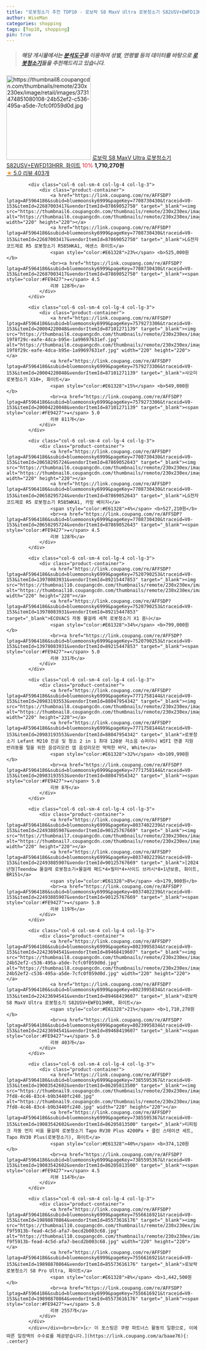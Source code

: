 ```yaml
---
title: "로봇청소기 추천 TOP10 - 로보락 S8 MaxV Ultra 로봇청소기 S82USV+EWFD13HRR, 화이트"
author: WiseMan
categories: shopping
tags: [Top10, shopping]
pin: true
---
```


> ##### 해당 게시물에서는 [**분석도구**](https://itemscout.io/)를 이용하여 **성별**, **연령별** 등의 데이터를 바탕으로 [**로봇청소기**](https://link.coupang.com/a/baae76)들을 추천해드리고 있습니다.
<div class="container"><div class="row">
            <div class="col-6 col-sm-4 col-lg-4 col-lg-3">
                <div class="product-container">
                    <a href="https://link.coupang.com/re/AFFSDP?lptag=AF5964186&subid=bluemoonsky6999&pageKey=8023995834&traceid=V0-153&itemId=22423694541&vendorItemId=89468419607" target="_blank"><img src="https://thumbnail8.coupangcdn.com/thumbnails/remote/230x230ex/image/retail/images/3731474851080108-24b52ef2-c536-495a-a5de-7cfc0f059d0d.jpg" alt="https://thumbnail8.coupangcdn.com/thumbnails/remote/230x230ex/image/retail/images/3731474851080108-24b52ef2-c536-495a-a5de-7cfc0f059d0d.jpg" width="220" height="220"></a>
                    <a href="https://link.coupang.com/re/AFFSDP?lptag=AF5964186&subid=bluemoonsky6999&pageKey=8023995834&traceid=V0-153&itemId=22423694541&vendorItemId=89468419607" target="_blank">로보락 S8 MaxV Ultra 로봇청소기 S82USV+EWFD13HRR, 화이트</a>
                    <span style="color:#E61328">10%</span> <b>1,710,270원</b>
                    <br><a href="https://link.coupang.com/re/AFFSDP?lptag=AF5964186&subid=bluemoonsky6999&pageKey=8023995834&traceid=V0-153&itemId=22423694541&vendorItemId=89468419607" target="_blank"><span style="color:#FE9427">★</span> 5.0
                    리뷰 403개</a>
                </div>
            </div>
            
            <div class="col-6 col-sm-4 col-lg-4 col-lg-3">
                <div class="product-container">
                    <a href="https://link.coupang.com/re/AFFSDP?lptag=AF5964186&subid=bluemoonsky6999&pageKey=7708730430&traceid=V0-153&itemId=22687003417&vendorItemId=87869052750" target="_blank"><img src="https://thumbnail6.coupangcdn.com/thumbnails/remote/230x230ex/image/rs_quotation_api/qjknerbp/220ea7a6d0e94544bad31f7e9e4b8290.jpg" alt="https://thumbnail6.coupangcdn.com/thumbnails/remote/230x230ex/image/rs_quotation_api/qjknerbp/220ea7a6d0e94544bad31f7e9e4b8290.jpg" width="220" height="220"></a>
                    <a href="https://link.coupang.com/re/AFFSDP?lptag=AF5964186&subid=bluemoonsky6999&pageKey=7708730430&traceid=V0-153&itemId=22687003417&vendorItemId=87869052750" target="_blank">LG전자 코드제로 R5 로봇청소기 R585HKA1, 에센스 화이트</a>
                    <span style="color:#E61328">23%</span> <b>525,000원</b>
                    <br><a href="https://link.coupang.com/re/AFFSDP?lptag=AF5964186&subid=bluemoonsky6999&pageKey=7708730430&traceid=V0-153&itemId=22687003417&vendorItemId=87869052750" target="_blank"><span style="color:#FE9427">★</span> 4.5
                    리뷰 128개</a>
                </div>
            </div>
            
            <div class="col-6 col-sm-4 col-lg-4 col-lg-3">
                <div class="product-container">
                    <a href="https://link.coupang.com/re/AFFSDP?lptag=AF5964186&subid=bluemoonsky6999&pageKey=7579273306&traceid=V0-153&itemId=20004220048&vendorItemId=87101271139" target="_blank"><img src="https://thumbnail6.coupangcdn.com/thumbnails/remote/230x230ex/image/retail/images/246424110722400-19f8f29c-eafe-4dca-b95e-1a99697631ef.jpg" alt="https://thumbnail6.coupangcdn.com/thumbnails/remote/230x230ex/image/retail/images/246424110722400-19f8f29c-eafe-4dca-b95e-1a99697631ef.jpg" width="220" height="220"></a>
                    <a href="https://link.coupang.com/re/AFFSDP?lptag=AF5964186&subid=bluemoonsky6999&pageKey=7579273306&traceid=V0-153&itemId=20004220048&vendorItemId=87101271139" target="_blank">샤오미 로봇청소기 X10+, 화이트</a>
                    <span style="color:#E61328">15%</span> <b>549,000원</b>
                    <br><a href="https://link.coupang.com/re/AFFSDP?lptag=AF5964186&subid=bluemoonsky6999&pageKey=7579273306&traceid=V0-153&itemId=20004220048&vendorItemId=87101271139" target="_blank"><span style="color:#FE9427">★</span> 5.0
                    리뷰 811개</a>
                </div>
            </div>
            
            <div class="col-6 col-sm-4 col-lg-4 col-lg-3">
                <div class="product-container">
                    <a href="https://link.coupang.com/re/AFFSDP?lptag=AF5964186&subid=bluemoonsky6999&pageKey=7708730430&traceid=V0-153&itemId=20658295724&vendorItemId=87869052643" target="_blank"><img src="https://thumbnail6.coupangcdn.com/thumbnails/remote/230x230ex/image/rs_quotation_api/zgpncgcq/d0e07636dcd54fc49255b468dca835ba.jpg" alt="https://thumbnail6.coupangcdn.com/thumbnails/remote/230x230ex/image/rs_quotation_api/zgpncgcq/d0e07636dcd54fc49255b468dca835ba.jpg" width="220" height="220"></a>
                    <a href="https://link.coupang.com/re/AFFSDP?lptag=AF5964186&subid=bluemoonsky6999&pageKey=7708730430&traceid=V0-153&itemId=20658295724&vendorItemId=87869052643" target="_blank">LG전자 코드제로 R5 로봇청소기 R585WKA1, 카밍 베이지</a>
                    <span style="color:#E61328">4%</span> <b>527,210원</b>
                    <br><a href="https://link.coupang.com/re/AFFSDP?lptag=AF5964186&subid=bluemoonsky6999&pageKey=7708730430&traceid=V0-153&itemId=20658295724&vendorItemId=87869052643" target="_blank"><span style="color:#FE9427">★</span> 4.5
                    리뷰 128개</a>
                </div>
            </div>
            
            <div class="col-6 col-sm-4 col-lg-4 col-lg-3">
                <div class="product-container">
                    <a href="https://link.coupang.com/re/AFFSDP?lptag=AF5964186&subid=bluemoonsky6999&pageKey=7520790253&traceid=V0-153&itemId=13978083931&vendorItemId=89215447853" target="_blank"><img src="https://thumbnail10.coupangcdn.com/thumbnails/remote/230x230ex/image/vendor_inventory/043c/1317f31dd784b666a98d70c7c1c2690bfdc94a9ec51d7a503c68f3c36fd3.jpg" alt="https://thumbnail10.coupangcdn.com/thumbnails/remote/230x230ex/image/vendor_inventory/043c/1317f31dd784b666a98d70c7c1c2690bfdc94a9ec51d7a503c68f3c36fd3.jpg" width="220" height="220"></a>
                    <a href="https://link.coupang.com/re/AFFSDP?lptag=AF5964186&subid=bluemoonsky6999&pageKey=7520790253&traceid=V0-153&itemId=13978083931&vendorItemId=89215447853" target="_blank">ECOVACS 자동 물걸레 세척 로봇청소기 X1 옴니</a>
                    <span style="color:#E61328">34%</span> <b>799,000원</b>
                    <br><a href="https://link.coupang.com/re/AFFSDP?lptag=AF5964186&subid=bluemoonsky6999&pageKey=7520790253&traceid=V0-153&itemId=13978083931&vendorItemId=89215447853" target="_blank"><span style="color:#FE9427">★</span> 5.0
                    리뷰 331개</a>
                </div>
            </div>
            
            <div class="col-6 col-sm-4 col-lg-4 col-lg-3">
                <div class="product-container">
                    <a href="https://link.coupang.com/re/AFFSDP?lptag=AF5964186&subid=bluemoonsky6999&pageKey=7771758144&traceid=V0-153&itemId=20983193553&vendorItemId=88047954342" target="_blank"><img src="https://thumbnail8.coupangcdn.com/thumbnails/remote/230x230ex/image/vendor_inventory/c031/93ab6a6a055e89b6ed1eb5819a3986bd15fbb8d393f10901ae2587819283.jpg" alt="https://thumbnail8.coupangcdn.com/thumbnails/remote/230x230ex/image/vendor_inventory/c031/93ab6a6a055e89b6ed1eb5819a3986bd15fbb8d393f10901ae2587819283.jpg" width="220" height="220"></a>
                    <a href="https://link.coupang.com/re/AFFSDP?lptag=AF5964186&subid=bluemoonsky6999&pageKey=7771758144&traceid=V0-153&itemId=20983193553&vendorItemId=88047954342" target="_blank">로봇청소기 Lefant M210 진공 및 청소 2 in 1 최대 120분 저소음 슈퍼미니 WIFI 연결 지원 반려동물 털을 위한 음성리모컨 앱 음성리모컨 딱딱한 바닥, White</a>
                    <span style="color:#E61328">32%</span> <b>109,990원</b>
                    <br><a href="https://link.coupang.com/re/AFFSDP?lptag=AF5964186&subid=bluemoonsky6999&pageKey=7771758144&traceid=V0-153&itemId=20983193553&vendorItemId=88047954342" target="_blank"><span style="color:#FE9427">★</span> 5.0
                    리뷰 8개</a>
                </div>
            </div>
            
            <div class="col-6 col-sm-4 col-lg-4 col-lg-3">
                <div class="product-container">
                    <a href="https://link.coupang.com/re/AFFSDP?lptag=AF5964186&subid=bluemoonsky6999&pageKey=8037402239&traceid=V0-153&itemId=22493885907&vendorItemId=90125767669" target="_blank"><img src="https://thumbnail7.coupangcdn.com/thumbnails/remote/230x230ex/image/vendor_inventory/a48b/6b23e126a52a9c072575853bbb7514d62e92f844fa28e3f3fd1c732622dd.jpg" alt="https://thumbnail7.coupangcdn.com/thumbnails/remote/230x230ex/image/vendor_inventory/a48b/6b23e126a52a9c072575853bbb7514d62e92f844fa28e3f3fd1c732622dd.jpg" width="220" height="220"></a>
                    <a href="https://link.coupang.com/re/AFFSDP?lptag=AF5964186&subid=bluemoonsky6999&pageKey=8037402239&traceid=V0-153&itemId=22493885907&vendorItemId=90125767669" target="_blank">[2024년형]Teendow 물걸레 로봇청소기+물걸레 패드*4+필터*4+사이드 브러시*8+1년보증, 화이트, BR151</a>
                    <span style="color:#E61328">8%</span> <b>179,900원</b>
                    <br><a href="https://link.coupang.com/re/AFFSDP?lptag=AF5964186&subid=bluemoonsky6999&pageKey=8037402239&traceid=V0-153&itemId=22493885907&vendorItemId=90125767669" target="_blank"><span style="color:#FE9427">★</span> 5.0
                    리뷰 119개</a>
                </div>
            </div>
            
            <div class="col-6 col-sm-4 col-lg-4 col-lg-3">
                <div class="product-container">
                    <a href="https://link.coupang.com/re/AFFSDP?lptag=AF5964186&subid=bluemoonsky6999&pageKey=8023995834&traceid=V0-153&itemId=22423694541&vendorItemId=89468419607" target="_blank"><img src="https://thumbnail8.coupangcdn.com/thumbnails/remote/230x230ex/image/retail/images/3731474851080108-24b52ef2-c536-495a-a5de-7cfc0f059d0d.jpg" alt="https://thumbnail8.coupangcdn.com/thumbnails/remote/230x230ex/image/retail/images/3731474851080108-24b52ef2-c536-495a-a5de-7cfc0f059d0d.jpg" width="220" height="220"></a>
                    <a href="https://link.coupang.com/re/AFFSDP?lptag=AF5964186&subid=bluemoonsky6999&pageKey=8023995834&traceid=V0-153&itemId=22423694541&vendorItemId=89468419607" target="_blank">로보락 S8 MaxV Ultra 로봇청소기 S82USV+EWFD13HRR, 화이트</a>
                    <span style="color:#E61328">21%</span> <b>1,710,270원</b>
                    <br><a href="https://link.coupang.com/re/AFFSDP?lptag=AF5964186&subid=bluemoonsky6999&pageKey=8023995834&traceid=V0-153&itemId=22423694541&vendorItemId=89468419607" target="_blank"><span style="color:#FE9427">★</span> 5.0
                    리뷰 403개</a>
                </div>
            </div>
            
            <div class="col-6 col-sm-4 col-lg-4 col-lg-3">
                <div class="product-container">
                    <a href="https://link.coupang.com/re/AFFSDP?lptag=AF5964186&subid=bluemoonsky6999&pageKey=7385595367&traceid=V0-153&itemId=19083542602&vendorItemId=86205813500" target="_blank"><img src="https://thumbnail9.coupangcdn.com/thumbnails/remote/230x230ex/image/retail/images/2023/06/07/17/4/ca4ef83f-7fd8-4c46-83c4-b9b3440fc240.jpg" alt="https://thumbnail9.coupangcdn.com/thumbnails/remote/230x230ex/image/retail/images/2023/06/07/17/4/ca4ef83f-7fd8-4c46-83c4-b9b3440fc240.jpg" width="220" height="220"></a>
                    <a href="https://link.coupang.com/re/AFFSDP?lptag=AF5964186&subid=bluemoonsky6999&pageKey=7385595367&traceid=V0-153&itemId=19083542602&vendorItemId=86205813500" target="_blank">티피링크 자동 먼지 비움 물걸레 로봇청소기 Tapo RV30 Plus 4200Pa + 클린 스테이션 세트, Tapo RV30 Plus(로봇청소기), 화이트</a>
                    <span style="color:#E61328">40%</span> <b>374,120원</b>
                    <br><a href="https://link.coupang.com/re/AFFSDP?lptag=AF5964186&subid=bluemoonsky6999&pageKey=7385595367&traceid=V0-153&itemId=19083542602&vendorItemId=86205813500" target="_blank"><span style="color:#FE9427">★</span> 4.5
                    리뷰 114개</a>
                </div>
            </div>
            
            <div class="col-6 col-sm-4 col-lg-4 col-lg-3">
                <div class="product-container">
                    <a href="https://link.coupang.com/re/AFFSDP?lptag=AF5964186&subid=bluemoonsky6999&pageKey=7556616921&traceid=V0-153&itemId=19898870864&vendorItemId=85573616176" target="_blank"><img src="https://thumbnail10.coupangcdn.com/thumbnails/remote/230x230ex/image/retail/images/1103981923161201-f9f5913b-fead-4c5d-afa7-becd2b003c68.jpg" alt="https://thumbnail10.coupangcdn.com/thumbnails/remote/230x230ex/image/retail/images/1103981923161201-f9f5913b-fead-4c5d-afa7-becd2b003c68.jpg" width="220" height="220"></a>
                    <a href="https://link.coupang.com/re/AFFSDP?lptag=AF5964186&subid=bluemoonsky6999&pageKey=7556616921&traceid=V0-153&itemId=19898870864&vendorItemId=85573616176" target="_blank">로보락 로봇청소기 S8 Pro Ultra, 화이트</a>
                    <span style="color:#E61328">8%</span> <b>1,442,500원</b>
                    <br><a href="https://link.coupang.com/re/AFFSDP?lptag=AF5964186&subid=bluemoonsky6999&pageKey=7556616921&traceid=V0-153&itemId=19898870864&vendorItemId=85573616176" target="_blank"><span style="color:#FE9427">★</span> 5.0
                    리뷰 2557개</a>
                </div>
            </div>
            </div></div><br><br>[👉 이 포스팅은 쿠팡 파트너스 활동의 일환으로, 이에 따른 일정액의 수수료를 제공받습니다.](https://link.coupang.com/a/baae76){: .center}